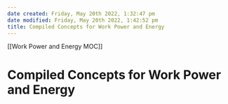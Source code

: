 ```yaml
---
date created: Friday, May 20th 2022, 1:32:47 pm
date modified: Friday, May 20th 2022, 1:42:52 pm
title: Compiled Concepts for Work Power and Energy
---
```

[[Work Power and Energy MOC]]

# Compiled Concepts for Work Power and Energy
